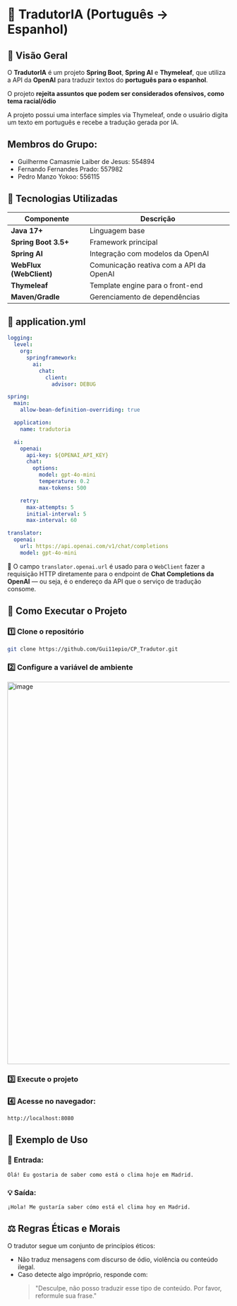 # 🧠 TradutorIA (Português → Espanhol)

## 📘 Visão Geral
O **TradutorIA** é um projeto **Spring Boot**, **Spring AI** e **Thymeleaf**, que utiliza a API da **OpenAI** para traduzir textos do **português para o espanhol**.

O projeto **rejeita assuntos que podem ser considerados ofensivos, como tema racial/ódio**

A projeto possui uma interface simples via Thymeleaf, onde o usuário digita um texto em português e recebe a tradução gerada por IA.



## Membros do Grupo:
- Guilherme Camasmie Laiber de Jesus: 554894
- Fernando Fernandes Prado: 557982
- Pedro Manzo Yokoo: 556115



## 🧩 Tecnologias Utilizadas

| Componente | Descrição |
|-------------|------------|
| **Java 17+** | Linguagem base |
| **Spring Boot 3.5+** | Framework principal |
| **Spring AI** | Integração com modelos da OpenAI |
| **WebFlux (WebClient)** | Comunicação reativa com a API da OpenAI |
| **Thymeleaf** | Template engine para o front-end |
| **Maven/Gradle** | Gerenciamento de dependências |



## 🧾 application.yml

```yaml
logging:
  level:
    org:
      springframework:
        ai:
          chat:
            client:
              advisor: DEBUG

spring:
  main:
    allow-bean-definition-overriding: true

  application:
    name: tradutoria

  ai:
    openai:
      api-key: ${OPENAI_API_KEY}
      chat:
        options:
          model: gpt-4o-mini
          temperature: 0.2
          max-tokens: 500

    retry:
      max-attempts: 5
      initial-interval: 5
      max-interval: 60

translator:
  openai:
    url: https://api.openai.com/v1/chat/completions
    model: gpt-4o-mini
```

🔹 O campo `translator.openai.url` é usado para o `WebClient` fazer a requisição HTTP diretamente para o endpoint de **Chat Completions da OpenAI** — ou seja, é o endereço da API que o serviço de tradução consome.



## 🚀 Como Executar o Projeto

### 1️⃣ Clone o repositório
```bash
git clone https://github.com/Gui11epio/CP_Tradutor.git
```

### 2️⃣ Configure a variável de ambiente
<img width="997" height="866" alt="image" src="https://github.com/user-attachments/assets/78ade89b-a133-4d04-9dab-e52fd9848fe0" />


### 3️⃣ Execute o projeto


### 4️⃣ Acesse no navegador:
```
http://localhost:8080
```



## 💬 Exemplo de Uso

### 📝 Entrada:
```
Olá! Eu gostaria de saber como está o clima hoje em Madrid.
```

### 💡 Saída:
```
¡Hola! Me gustaría saber cómo está el clima hoy en Madrid.
```



## ⚖️ Regras Éticas e Morais
O tradutor segue um conjunto de princípios éticos:
- Não traduz mensagens com discurso de ódio, violência ou conteúdo ilegal.  
- Caso detecte algo impróprio, responde com:
  > "Desculpe, não posso traduzir esse tipo de conteúdo. Por favor, reformule sua frase."



